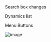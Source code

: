 Search box changes

Dynamics list

Menu Buttons


![image](https://user-images.githubusercontent.com/36517072/213828832-3b76589a-23c4-43ff-840b-b727badc3073.png)
